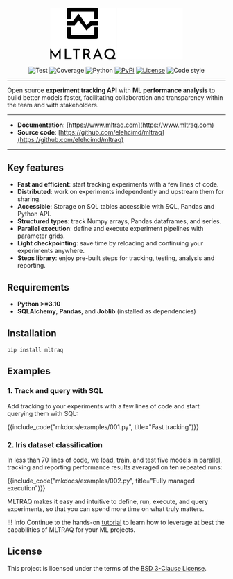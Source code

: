 <p align="center">
  <img height="30%" width="30%" src="assets/img/logo-black.svg#only-light" alt="MLTRAQ">
  <img height="30%" width="30%" src="assets/img/logo-white.svg#only-dark" alt="MLTRAQ">
</p>

<p align="center">
<img src="/assets/img/badges/test.svg" alt="Test">
<img src="/assets/img/badges/coverage.svg" alt="Coverage">
<img src="/assets/img/badges/python.svg" alt="Python">
<a href="https://pypi.org/project/mltraq/"><img src="/assets/img/badges/pypi.svg" alt="PyPi"></a>
<a href="/license"><img src="/assets/img/badges/license.svg" alt="License"></a>
<img src="/assets/img/badges/code-style.svg" alt="Code style">
</p>

---

Open source **experiment tracking API** with **ML performance analysis** to build better models faster, facilitating collaboration and transparency within the team and with stakeholders.

---

* **Documentation**: [https://www.mltraq.com](https://www.mltraq.com)
* **Source code**: [https://github.com/elehcimd/mltraq](https://github.com/elehcimd/mltraq)

---

## Key features

* **Fast and efficient**: start tracking experiments with a few lines of code.
* **Distributed**: work on experiments independently and upstream them for sharing.
* **Accessible**: Storage on SQL tables accessible with SQL, Pandas and Python API.
* **Structured types**: track Numpy arrays, Pandas dataframes, and series.
* **Parallel execution**: define and execute experiment pipelines with parameter grids.
* **Light checkpointing**: save time by reloading and continuing your experiments anywhere.
* **Steps library**: enjoy pre-built steps for tracking, testing, analysis and reporting.


## Requirements

* **Python >=3.10**
* **SQLAlchemy**, **Pandas**, and **Joblib** (installed as dependencies)


## Installation

```
pip install mltraq
```


## Examples

### 1. Track and query with SQL

Add tracking to your experiments with a few lines of code and start querying them with SQL:

{{include_code("mkdocs/examples/001.py", title="Fast tracking")}}


### 2. Iris dataset classification

In less than 70 lines of code, we load, train, and test five models
in parallel, tracking and reporting performance results averaged on ten repeated runs:


{{include_code("mkdocs/examples/002.py", title="Fully managed execution")}}

MLTRAQ makes it easy and intuitive to define, run, execute, and query experiments,
so that you can spend more time on what truly matters.


!!! Info 
    Continue to the hands-on [tutorial](./tutorial/index.md) to learn how to leverage
    at best the capabilities of MLTRAQ for your ML projects.

## License

This project is licensed under the terms of the [BSD 3-Clause License](./license).

